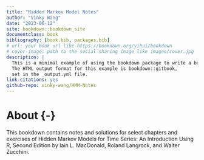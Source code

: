 ```yaml
--- 
title: "Hidden Markov Model Notes"
author: "Vinky Wang"
date: "2023-06-12"
site: bookdown::bookdown_site
documentclass: book
bibliography: [book.bib, packages.bib]
# url: your book url like https://bookdown.org/yihui/bookdown
# cover-image: path to the social sharing image like images/cover.jpg
description: |
  This is a minimal example of using the bookdown package to write a book.
  The HTML output format for this example is bookdown::gitbook,
  set in the _output.yml file.
link-citations: yes
github-repo: vinky-wang/HMM-Notes
---
```

# About {-}

This bookdown contains notes and solutions for select chapters and exercises of Hidden Markov Models for Time Series: An Introduction Using R, Second Edition by Iain L. MacDonald, Roland Langrock, and Walter Zucchini. 

